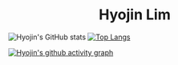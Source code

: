 <div align="center">
  <h1>Hyojin Lim</h1>
</div>

<div align="center">

</div>

<div align="center">
<!--![image](https://user-images.githubusercontent.com/111869216/190530426-a871fbfc-1b5e-4643-ae43-c554dbe31e79.png)-->

</div>

![Hyojin's GitHub stats](https://github-readme-stats.vercel.app/api?username=dinmoy&show_icons=true&theme=radical)
[![Top Langs](https://github-readme-stats.vercel.app/api/top-langs/?username=dinmoy&layout=compact)](https://github.com/dinmoy/github-readme-stats)

[![Hyojin's github activity graph](https://github-readme-activity-graph.cyclic.app/graph?username=dinmoy)](https://github.com/dinmoy/github-readme-activity-graph)



